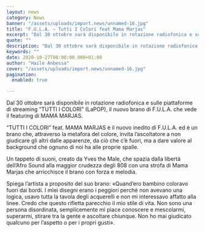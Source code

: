 ```yaml
---
layout: news
category: News
banner: "/assets/uploads/import.news/unnamed-16.jpg"
title: "F.U.L.A. – Tutti I Colori feat Mama Marjas"
excerpt: "Dal 30 ottobre sarà disponibile in rotazione radiofonica e sulle piattaforme di streaming “TUTTI I COLORI” (LaPOP), il nuovo brano di F.U.L.A. che vede il featuring di MAMA MARJAS. “TUTTI I COLORI” feat. MAMA MARJAS è il nuovo inedito di F.U.L.A. ed è un brano che, attraverso la metafora del colore, invita l’ascoltatore a non [&hellip"
quote: ""
description: "Dal 30 ottobre sarà disponibile in rotazione radiofonica e sulle piattaforme di streaming “TUTTI I COLORI” (LaPOP), il nuovo brano di F.U.L.A. che vede il featuring di MAMA MARJAS. “TUTTI I COLORI” feat. MAMA MARJAS è il nuovo inedito di F.U.L.A. ed è un brano che, attraverso la metafora del colore, invita l’ascoltatore a non [&hellip"
keywords: ""
date: 2020-10-27T00:00:00.000+01:00
author: "Haile Anbessa"
cover: "/assets/uploads/import.news/unnamed-16.jpg"
pagination:
  enabled: true

---
```


Dal 30 ottobre sarà disponibile in rotazione radiofonica e sulle piattaforme di streaming “TUTTI I COLORI” (LaPOP), il nuovo brano di F.U.L.A. che vede il featuring di MAMA MARJAS.

“TUTTI I COLORI” feat. MAMA MARJAS è il nuovo inedito di F.U.L.A. ed è un brano che, attraverso la metafora del colore, invita l’ascoltatore a non giudicare gli altri dalle apparenze, da ciò che c’è fuori, ma a dare valore al background che ognuno di noi ha alle proprie spalle.

Un tappeto di suoni, creato da Yves the Male, che spazia dalla libertà dell’Afro Sound alla maggior crudezza degli 808 con una strofa di Mama Marjas che arricchisce il brano con forza e melodia.

Spiega l’artista a proposito del suo brano: «Quand’ero bambino coloravo fuori dai bordi. I miei disegni erano i peggiori perché non avevano una logica, usavo tutta la tavola degli acquerelli e non mi interessavo affatto alla linee. Credo che questo rifletta parecchio il mio stile di vita. Non sono una persona disordinata, semplicemente mi piace conoscere e mescolarmi, superarmi, stirare tra la gente e ascoltare chiunque. Non ho mai giudicato qualcuno per l’aspetto o per i propri gusti».